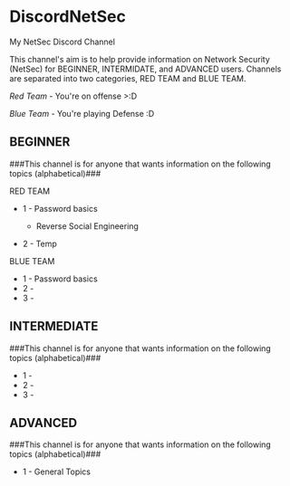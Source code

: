 # DiscordNetSec
My NetSec Discord Channel


This channel's aim is to help provide information on Network Security (NetSec) for BEGINNER, INTERMIDATE, and ADVANCED users. Channels are separated into two categories, RED TEAM and BLUE TEAM.

*Red Team* - You're on offense >:D

*Blue Team* - You're playing Defense :D


## BEGINNER ##

###This channel is for anyone that wants information on the following topics (alphabetical)###

RED TEAM

* 1 - Password basics
	- Reverse Social Engineering

* 2 - Temp


BLUE TEAM

- 1 - Password basics
- 2 - 
- 3 - 



## INTERMEDIATE ##

###This channel is for anyone that wants information on the following topics (alphabetical)###

- 1 - 
- 2 - 
- 3 - 


## ADVANCED ##

###This channel is for anyone that wants information on the following topics (alphabetical)###

- 1 - General Topics

